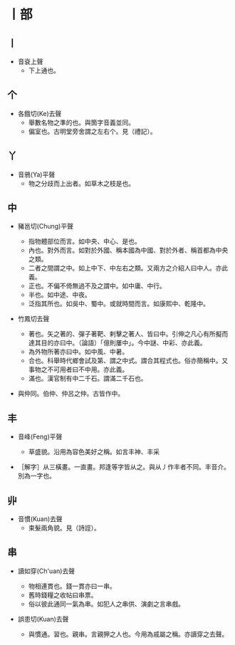 # 丨部

## 丨

- 音袞上聲
    - 下上通也。

## 个

- 各餓切(Ke)去聲
    - 舉數名物之準的也。與箇字音義並同。
    - 偏室也。古明堂旁舍謂之左右个。見（禮記）。

## 丫

- 音鴉(Ya)平聲
    - 物之分歧而上出者。如草木之枝是也。

## 中

- 豬邕切(Chung)平聲
    - 指物體部位而言。如中央、中心、是也。
    - 內也。對外而言。如對於外國、稱本國為中國、對於外者、稱首都為中央之類。
    - 二者之間謂之中。如上中下、中左右之類。又兩方之介紹人曰中人。亦此義。
    - 正也。不偏不倚無過不及之謂中。如中庸、中行。
    - 半也。如中途、中夜。
    - 泛指其所也。如吳中、蜀中。或就時間而言。如康熙中、乾隆中。

- 竹鳳切去聲
    - 著也。矢之著的、彈子著靶、剌擊之著人、皆曰中。引伸之凡心有所擬而達其目的亦曰中。（論語）「億則屢中」。今中謎、中彩、亦此義。
    - 為外物所著亦曰中。如中風、中暑。
    - 合也。科舉時代鄉會試及第、謂之中式。謂合其程式也。俗亦簡稱中。又事物之不可用者曰不中用。亦此義。
    - 滿也。漢官制有中二千石。謂滿二千石也。

- 與仲同。伯仲、仲呂之仲。古皆作中。

## 丰

- 音峰(Feng)平聲
    - 草盛貌。沿用為容色美好之稱。如言丰神、丰采

- ［解字］从三橫畫。一直畫。邦逢等字皆从之。與从丿作丰者不同。丰音介。別為一字也。

## 丱

- 音慣(Kuan)去聲
    - 束髮兩角貌。見（詩誙）。

## 串

- 讀如穿(Ch'uan)去聲
    - 物相連貫也。錢一貫亦曰一串。
    - 舊時錢糧之收帖曰串票。
    - 俗以彼此通同一氣為串。如犯人之串供、演劇之言串戲。

- 誤患切(Kuan)去聲
    - 與慣通。習也。親串。言親狎之人也。今用為戚屬之稱。亦讀穿之去聲。

